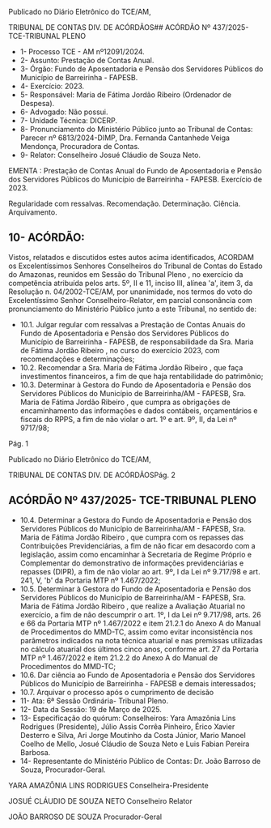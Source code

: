 Publicado  no  Diário  Eletrônico do TCE/AM,

TRIBUNAL DE CONTAS DIV. DE ACÓRDÃOS## ACÓRDÃO Nº 437/2025- TCE-TRIBUNAL PLENO

- 1- Processo TCE - AM nº12091/2024.
- 2- Assunto: Prestação de Contas Anual.
- 3- Órgão: Fundo de Aposentadoria e Pensão dos Servidores Públicos do Município de Barreirinha - FAPESB.
- 4- Exercício: 2023.
- 5- Responsável: Maria de Fátima Jordão Ribeiro (Ordenador de Despesa).
- 6- Advogado: Não possui.
- 7- Unidade Técnica: DICERP.
- 8- Pronunciamento  do  Ministério  Público  junto  ao  Tribunal  de  Contas: Parecer  nº 6813/2024-DIMP,  Dra.  Fernanda  Cantanhede  Veiga  Mendonça,  Procuradora  de Contas.
- 9- Relator: Conselheiro Josué Cláudio de Souza Neto.

EMENTA : Prestação de Contas Anual do Fundo de Aposentadoria e Pensão dos Servidores Públicos do Município  de  Barreirinha  -  FAPESB.  Exercício  de 2023.

Regularidade com ressalvas. Recomendação. Determinação. Ciência. Arquivamento.

## 10-  ACÓRDÃO:

Vistos, relatados e discutidos estes autos acima identificados, ACORDAM os Excelentíssimos Senhores Conselheiros do Tribunal de Contas do Estado do Amazonas, reunidos em Sessão do Tribunal Pleno , no exercício da competência atribuída pelos arts. 5º, II e  11,  inciso  III, alínea  'a', item  3,  da  Resolução  n.  04/2002-TCE/AM, por unanimidade, nos  termos  do  voto  do  Excelentíssimo  Senhor  Conselheiro-Relator, em parcial consonância com pronunciamento do Ministério Público junto a este Tribunal, no sentido de:

- 10.1. Julgar  regular  com  ressalvas a  Prestação  de  Contas  Anuais  do Fundo  de Aposentadoria e Pensão  dos Servidores Públicos do Município de Barreirinha - FAPESB, de responsabilidade da Sra. Maria de Fátima Jordão Ribeiro , no curso do exercício 2023, com recomendações e determinações;
- 10.2. Recomendar a  Sra. Maria  de  Fátima  Jordão  Ribeiro , que  faça investimentos financeiros, a fim de que haja rentabilidade do patrimônio;
- 10.3. Determinar à  Gestora  do  Fundo  de  Aposentadoria  e  Pensão  dos Servidores  Públicos  do  Município  de  Barreirinha/AM  -  FAPESB,  Sra. Maria  de  Fátima  Jordão  Ribeiro , que  cumpra  as  obrigações  de encaminhamento das informações e dados contábeis, orçamentários e fiscais  do  RPPS,  a  fim  de  não  violar  o  art.  1º  e  art.  9º,  II,  da  Lei  nº 9717/98;

Pág. 1

Publicado  no  Diário  Eletrônico do TCE/AM,

TRIBUNAL DE CONTAS DIV. DE ACÓRDÃOSPág. 2

## ACÓRDÃO Nº 437/2025- TCE-TRIBUNAL PLENO

- 10.4. Determinar a  Gestora  do  Fundo  de  Aposentadoria  e  Pensão  dos Servidores  Públicos  do  Município  de  Barreirinha/AM  -  FAPESB,  Sra. Maria de Fátima Jordão Ribeiro ,  que  cumpra com os repasses das Contribuições Previdenciárias, a fim de não ficar em desacordo com a legislação, assim como encaminhar à Secretaria de Regime Próprio e Complementar  do  demonstrativo  de  informações  previdenciárias  e repasses (DIPR), a fim de não violar ao art. 9º, I da Lei nº 9.717/98 e art. 241, V, 'b' da Portaria MTP nº 1.467/2022;
- 10.5. Determinar à  Gestora  do  Fundo  de  Aposentadoria  e  Pensão  dos Servidores  Públicos  do  Município  de  Barreirinha/AM  -  FAPESB,  Sra. Maria de Fátima Jordão Ribeiro , que realize a Avaliação Atuarial no exercício, a fim de não descumprir o art. 1º, I da Lei nº 9.717/98, arts. 26 e 66 da Portaria MTP nº 1.467/2022 e item 21.2.1 do Anexo A do Manual de Procedimentos do MMD-TC, assim como evitar inconsistência nos parâmetros indicados na nota técnica atuarial e nas premissas  utilizadas no cálculo atuarial dos últimos cinco anos, conforme  art.  27  da  Portaria  MTP  nº  1.467/2022  e  item  21.2.2  do Anexo A do Manual de Procedimentos do MMD-TC;
- 10.6. Dar  ciência ao  Fundo  de  Aposentadoria  e  Pensão  dos  Servidores Públicos do Município de Barreirinha - FAPESB e demais interessados;
- 10.7. Arquivar o processo após o cumprimento de decisão
- 11-  Ata: 6ª Sessão Ordinária- Tribunal Pleno.
- 12-  Data da Sessão: 19 de Março de 2025.
- 13-  Especificação do quórum: Conselheiros: Yara Amazônia Lins Rodrigues (Presidente),  Júlio  Assis  Corrêa  Pinheiro,  Érico  Xavier  Desterro  e  Silva,  Ari  Jorge Moutinho da Costa Júnior, Mario  Manoel  Coelho de  Mello,  Josué  Cláudio  de  Souza Neto e Luis Fabian Pereira Barbosa.
- 14-  Representante  do  Ministério  Público  de  Contas: Dr.  João  Barroso  de  Souza, Procurador-Geral.

YARA AMAZÔNIA LINS RODRIGUES Conselheira-Presidente

JOSUÉ CLÁUDIO DE SOUZA NETO Conselheiro Relator

JOÃO BARROSO DE SOUZA Procurador-Geral